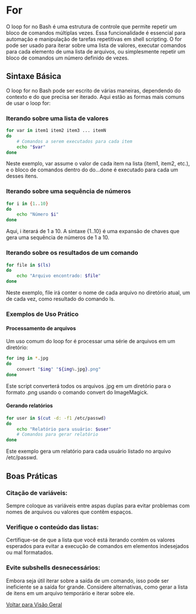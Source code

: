 # For
O loop for no Bash é uma estrutura de controle que permite repetir um bloco de comandos múltiplas vezes. Essa funcionalidade é essencial para automação e manipulação de tarefas repetitivas em shell scripting. O for pode ser usado para iterar sobre uma lista de valores, executar comandos para cada elemento de uma lista de arquivos, ou simplesmente repetir um bloco de comandos um número definido de vezes.

## Sintaxe Básica
O loop for no Bash pode ser escrito de várias maneiras, dependendo do contexto e do que precisa ser iterado. Aqui estão as formas mais comuns de usar o loop for:

### Iterando sobre uma lista de valores
```bash
for var in item1 item2 item3 ... itemN
do
    # Comandos a serem executados para cada item
    echo "$var"
done
```

Neste exemplo, var assume o valor de cada item na lista (item1, item2, etc.), e o bloco de comandos dentro do do...done é executado para cada um desses itens.

### Iterando sobre uma sequência de números

```bash
for i in {1..10}
do
    echo "Número $i"
done
```

Aqui, i iterará de 1 a 10. A sintaxe {1..10} é uma expansão de chaves que gera uma sequência de números de 1 a 10.

### Iterando sobre os resultados de um comando

```bash
for file in $(ls)
do
    echo "Arquivo encontrado: $file"
done
```

Neste exemplo, file irá conter o nome de cada arquivo no diretório atual, um de cada vez, como resultado do comando ls.

### Exemplos de Uso Prático

#### Processamento de arquivos
Um uso comum do loop for é processar uma série de arquivos em um diretório:

```bash
for img in *.jpg
do
    convert "$img" "${img%.jpg}.png"
done
```

Este script converterá todos os arquivos .jpg em um diretório para o formato .png usando o comando convert do ImageMagick.

#### Gerando relatórios

```bash
for user in $(cut -d: -f1 /etc/passwd)
do
    echo "Relatório para usuário: $user"
    # Comandos para gerar relatório
done
```

Este exemplo gera um relatório para cada usuário listado no arquivo /etc/passwd.

## Boas Práticas

### Citação de variáveis: 
Sempre coloque as variáveis entre aspas duplas para evitar problemas com nomes de arquivos ou valores que contêm espaços.

### Verifique o conteúdo das listas: 
Certifique-se de que a lista que você está iterando contém os valores esperados para evitar a execução de comandos em elementos indesejados ou mal formatados.

### Evite subshells desnecessários: 
Embora seja útil iterar sobre a saída de um comando, isso pode ser ineficiente se a saída for grande. Considere alternativas, como gerar a lista de itens em um arquivo temporário e iterar sobre ele.

[Voltar para Visão Geral](../README.md)